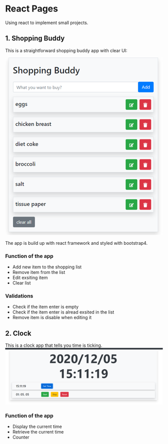 # React Pages
Using react to implement small projects.

## 1. Shopping Buddy

This is a straightforward shopping buddy app with clear UI:

![](src/ShoppingBuddyDemo.png)

The app is build up with react framework and styled with bootstrap4.

### Function of the app

* Add new item to the shopping list
* Remove item from the list
* Edit exsiting item
* Clear list

### Validations

* Check if the item enter is empty
* Check if the item enter is alread exsited in the list
* Remove item is disable when editing it

## 2. Clock
This is a clock app that tells you time is ticking.
![](src/ClockDemo.png)

### Function of the app

* Display the current time
* Retrieve the current time 
* Counter